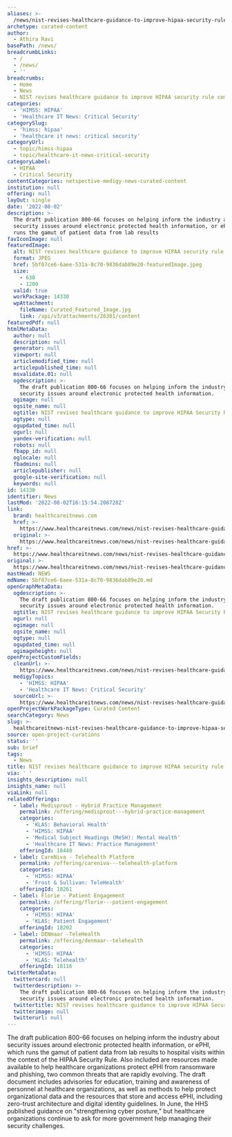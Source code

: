 ```yaml
---
aliases: >-
  /news/nist-revises-healthcare-guidance-to-improve-hipaa-security-rule-compliance
archetype: curated-content
author:
  - Athira Ravi
basePath: /news/
breadcrumbLinks:
  - /
  - /news/
  - ''
breadcrumbs:
  - Home
  - News
  - NIST revises healthcare guidance to improve HIPAA security rule compliance
categories:
  - 'HIMSS: HIPAA'
  - 'Healthcare IT News: Critical Security'
categorySlug:
  - 'himss: hipaa'
  - 'healthcare it news: critical security'
categoryUrl:
  - topic/himss-hipaa
  - topic/healthcare-it-news-critical-security
categoryLabel:
  - HIPAA
  - Critical Security
contentCategories: netspective-medigy-news-curated-content
institution: null
offering: null
layOut: single
date: '2022-08-02'
description: >-
  The draft publication 800-66 focuses on helping inform the industry about
  security issues around electronic protected health information, or ePHI, which
  runs the gamut of patient data from lab results
favIconImage: null
featuredImage:
  alt: NIST revises healthcare guidance to improve HIPAA security rule compliance
  format: JPEG
  href: 5bf07ce6-6aee-531a-8c70-9836dab89e20-featuredImage.jpeg
  size:
    - 630
    - 1200
  valid: true
  workPackage: 14330
  wpAttachment:
    fileName: Curated_Featured_Image.jpg
    link: /api/v3/attachments/26301/content
featuredPdf: null
htmlMetaData:
  author: null
  description: null
  generator: null
  viewport: null
  articlemodified_time: null
  articlepublished_time: null
  msvalidate.01: null
  ogdescription: >-
    The draft publication 800-66 focuses on helping inform the industry about
    security issues around electronic protected health information.
  ogimage: null
  ogsite_name: null
  ogtitle: NIST revises healthcare guidance to improve HIPAA Security Rule compliance
  ogtype: null
  ogupdated_time: null
  ogurl: null
  yandex-verification: null
  robots: null
  fbapp_id: null
  oglocale: null
  fbadmins: null
  articlepublisher: null
  google-site-verification: null
  keywords: null
id: 14330
identifier: News
lastMod: '2022-08-02T16:15:54.208728Z'
link:
  brand: healthcareitnews.com
  href: >-
    https://www.healthcareitnews.com/news/nist-revises-healthcare-guidance-improve-hipaa-security-rule-compliance
  original: >-
    https://www.healthcareitnews.com/news/nist-revises-healthcare-guidance-improve-hipaa-security-rule-compliance
href: >-
  https://www.healthcareitnews.com/news/nist-revises-healthcare-guidance-improve-hipaa-security-rule-compliance
original: >-
  https://www.healthcareitnews.com/news/nist-revises-healthcare-guidance-improve-hipaa-security-rule-compliance
mastHead: NEWS
mdName: 5bf07ce6-6aee-531a-8c70-9836dab89e20.md
openGraphMetaData:
  ogdescription: >-
    The draft publication 800-66 focuses on helping inform the industry about
    security issues around electronic protected health information.
  ogtitle: NIST revises healthcare guidance to improve HIPAA Security Rule compliance
  ogurl: null
  ogimage: null
  ogsite_name: null
  ogtype: null
  ogupdated_time: null
  ogimageheight: null
openProjectCustomFields:
  cleanUrl: >-
    https://www.healthcareitnews.com/news/nist-revises-healthcare-guidance-improve-hipaa-security-rule-compliance
  medigyTopics:
    - 'HIMSS: HIPAA'
    - 'Healthcare IT News: Critical Security'
  sourceUrl: >-
    https://www.healthcareitnews.com/news/nist-revises-healthcare-guidance-improve-hipaa-security-rule-compliance
openProjectWorkPackageType: Curated Content
searchCategory: News
slug: >-
  healthcareitnews-nist-revises-healthcare-guidance-to-improve-hipaa-security-rule-compliance
source: open-project-curations
status: ''
sub: brief
tags:
  - News
title: NIST revises healthcare guidance to improve HIPAA security rule compliance
via: ' '
insights_description: null
insights_name: null
viaLink: null
relatedOfferings:
  - label: Medisprout - Hybrid Practice Management
    permalink: /offering/medisprout---hybrid-practice-management
    categories:
      - 'KLAS: Behavioral Health'
      - 'HIMSS: HIPAA'
      - 'Medical Subject Headings (MeSH): Mental Health'
      - 'Healthcare IT News: Practice Management'
    offeringId: 18440
  - label: CareNiva - Telehealth Platform
    permalink: /offering/careniva---telehealth-platform
    categories:
      - 'HIMSS: HIPAA'
      - 'Frost & Sullivan: TeleHealth'
    offeringId: 18261
  - label: Florie - Patient Engagement
    permalink: /offering/florie---patient-engagement
    categories:
      - 'HIMSS: HIPAA'
      - 'KLAS: Patient Engagement'
    offeringId: 18202
  - label: DENmaar -TeleHealth
    permalink: /offering/denmaar--telehealth
    categories:
      - 'HIMSS: HIPAA'
      - 'KLAS: Telehealth'
    offeringId: 18116
twitterMetaData:
  twittercard: null
  twitterdescription: >-
    The draft publication 800-66 focuses on helping inform the industry about
    security issues around electronic protected health information.
  twittertitle: NIST revises healthcare guidance to improve HIPAA Security Rule compliance
  twitterimage: null
  twitterurl: null
---
```

<p>The draft publication 800-66 focuses on helping inform the industry about security issues around electronic protected health information, or ePHI, which runs the gamut of patient data from lab results to hospital visits within the context of the HIPAA Security Rule.
Also included are resources made available to help healthcare organizations protect ePHI from ransomware and phishing, two common threats that are rapidly evolving. The draft document includes advisories for education, training and awareness of personnel at healthcare organizations, as well as methods to help protect organizational data and the resources that store and access ePHI, including zero-trust architecture and digital identity guidelines.
In June, the HHS published guidance on "strengthening cyber posture," but healthcare organizations continue to ask for more government help managing their security challenges.</p>